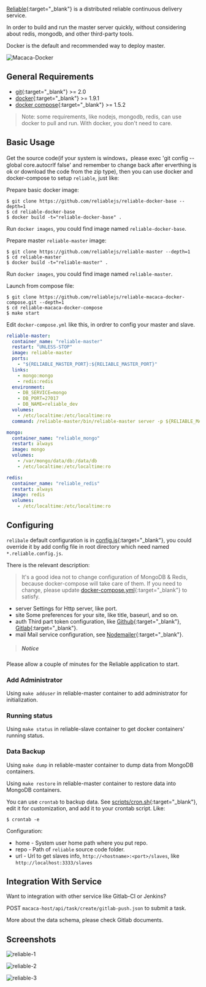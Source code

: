 [Reliable](//reliablejs.github.io/){:target="_blank"} is a distributed reliable continuous delivery service.

In order to build and run the master server quickly, without considering about redis, mongodb, and other third-party tools.

Docker is the default and recommended way to deploy master.

![Macaca-Docker](http://ww2.sinaimg.cn/large/6d308bd9gw1f5scrp1p4rj20rs0gatbj.jpg)

## General Requirements

- [git](http://git-scm.com/){:target="_blank"} >= 2.0
- [docker](//www.docker.com/){:target="_blank"} >= 1.9.1
- [docker compose](//www.docker.com/products/docker-compose){:target="_blank"} >= 1.5.2

> Note: some requirements, like nodejs, mongodb, redis, can use docker to pull and run. With docker, you don't need to care.

## Basic Usage

Get the source code(if your system is windows，please exec 'git config --global core.autocrlf false' and remember to change back after erverthing is ok or download the code from the zip type), then you can use docker and docker-compose to setup `reliable`, just like:

Prepare basic docker image:

```shell
$ git clone https://github.com/reliablejs/reliable-docker-base --depth=1
$ cd reliable-docker-base
$ docker build -t="reliable-docker-base" .
```

Run `docker images`, you could find image named `reliable-docker-base`.

Prepare master `reliable-master` image:

```shell
$ git clone https://github.com/reliablejs/reliable-master --depth=1
$ cd reliable-master
$ docker build -t="reliable-master" .
```

Run `docker images`, you could find image named `reliable-master`.

Launch from compose file:

```shell
$ git clone https://github.com/reliablejs/reliable-macaca-docker-compose.git --depth=1
$ cd reliable-macaca-docker-compose
$ make start
```

Edit `docker-compose.yml` like this, in ordrer to config your master and slave.

```yml
reliable-master:
  container_name: "reliable-master"
  restart: "UNLESS-STOP"
  image: reliable-master
  ports:
    - "${RELIABLE_MASTER_PORT}:${RELIABLE_MASTER_PORT}"
  links:
    - mongo:mongo
    - redis:redis
  environment:
    - DB_SERVICE=mongo
    - DB_PORT=27017
    - DB_NAME=reliable_dev
  volumes:
    - /etc/localtime:/etc/localtime:ro
  command: /reliable-master/bin/reliable-master server -p ${RELIABLE_MASTER_PORT} --verbose

mongo:
  container_name: "reliable_mongo"
  restart: always
  image: mongo
  volumes:
    - /var/mongo/data/db:/data/db
    - /etc/localtime:/etc/localtime:ro

redis:
  container_name: "reliable_redis"
  restart: always
  image: redis
  volumes:
    - /etc/localtime:/etc/localtime:ro
```

## Configuring

`relibale` default configuration is in [config.js](//github.com/reliablejs/reliable-master/blob/master/common/config.js){:target="_blank"}, you could override it by add config file in root directory which need named `*.reliable.config.js`.

There is the relevant description:

> It's a good idea not to change configuration of MongoDB & Redis, because docker-compose will take care of them. If you need to change, please update [docker-compose.yml](//github.com/reliablejs/reliable-macaca-docker-compose/blob/master/docker-compose.yml){:target="_blank"} to satisfy.

- server
  Settings for Http server, like port.
- site
  Some preferences for your site, like title, baseurl, and so on.
- auth
  Third part token configuration, like [Github](//github.com/){:target="_blank"}, [Gitlab](//gitlab.com){:target="_blank"}.
- mail
  Mail service configuration, see [Nodemailer](//github.com/nodemailer/nodemailer){:target="_blank"}.

>##### Notice

Please allow a couple of minutes for the Reliable application to start.

### Add Administrator

Using `make adduser` in reliable-master container to add administrator for initialization.

### Running status

Using `make status` in reliable-slave container to get docker containers' running status.

### Data Backup

Using `make dump` in reliable-master container to dump data from MongoDB containers.

Using `make restore` in reliable-master container to restore data into MongoDB containers.

You can use `crontab` to backup data. See [scripts/cron.sh](//github.com/reliablejs/reliable-master/blob/master/scripts/cron.sh){:target="_blank"}, edit it for customization, and add it to your crontab script. Like:

```shell
$ crontab -e
```

Configuration:

- home - System user home path where you put repo.
- repo - Path of `reliable` source code folder.
- url - Url to get slaves info, `http://<hostname>:<port>/slaves`, like `http://localhost:3333/slaves`

## Integration With Service

Want to integration with other service like Gitlab-CI or Jenkins?

POST `macaca-host/api/task/create/gitlab-push.json` to submit a task.

More about the data schema, please check Gitlab documents.

## Screenshots

![reliable-1](http://ww1.sinaimg.cn/large/6d308bd9gw1f1ygp19gllj20xl0oldna.jpg)

![reliable-2](http://ww3.sinaimg.cn/large/6d308bd9gw1f1ygp26ocej20wr0j2tcz.jpg)

![reliable-3](http://ww4.sinaimg.cn/large/6d308bd9gw1f1yr1jy4ohj20qj0jzgn4.jpg)
